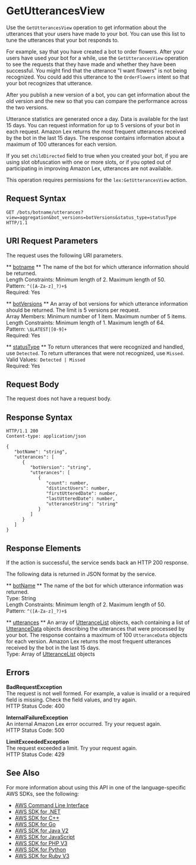 # GetUtterancesView<a name="API_GetUtterancesView"></a>

Use the `GetUtterancesView` operation to get information about the utterances that your users have made to your bot\. You can use this list to tune the utterances that your bot responds to\.

For example, say that you have created a bot to order flowers\. After your users have used your bot for a while, use the `GetUtterancesView` operation to see the requests that they have made and whether they have been successful\. You might find that the utterance "I want flowers" is not being recognized\. You could add this utterance to the `OrderFlowers` intent so that your bot recognizes that utterance\.

After you publish a new version of a bot, you can get information about the old version and the new so that you can compare the performance across the two versions\. 

Utterance statistics are generated once a day\. Data is available for the last 15 days\. You can request information for up to 5 versions of your bot in each request\. Amazon Lex returns the most frequent utterances received by the bot in the last 15 days\. The response contains information about a maximum of 100 utterances for each version\.

If you set `childDirected` field to true when you created your bot, if you are using slot obfuscation with one or more slots, or if you opted out of participating in improving Amazon Lex, utterances are not available\.

This operation requires permissions for the `lex:GetUtterancesView` action\.

## Request Syntax<a name="API_GetUtterancesView_RequestSyntax"></a>

```
GET /bots/botname/utterances?view=aggregation&bot_versions=botVersions&status_type=statusType HTTP/1.1
```

## URI Request Parameters<a name="API_GetUtterancesView_RequestParameters"></a>

The request uses the following URI parameters\.

 ** [botname](#API_GetUtterancesView_RequestSyntax) **   <a name="lex-GetUtterancesView-request-botName"></a>
The name of the bot for which utterance information should be returned\.  
Length Constraints: Minimum length of 2\. Maximum length of 50\.  
Pattern: `^([A-Za-z]_?)+$`   
Required: Yes

 ** [botVersions](#API_GetUtterancesView_RequestSyntax) **   <a name="lex-GetUtterancesView-request-botVersions"></a>
An array of bot versions for which utterance information should be returned\. The limit is 5 versions per request\.  
Array Members: Minimum number of 1 item\. Maximum number of 5 items\.  
Length Constraints: Minimum length of 1\. Maximum length of 64\.  
Pattern: `\$LATEST|[0-9]+`   
Required: Yes

 ** [statusType](#API_GetUtterancesView_RequestSyntax) **   <a name="lex-GetUtterancesView-request-statusType"></a>
To return utterances that were recognized and handled, use `Detected`\. To return utterances that were not recognized, use `Missed`\.  
Valid Values:` Detected | Missed`   
Required: Yes

## Request Body<a name="API_GetUtterancesView_RequestBody"></a>

The request does not have a request body\.

## Response Syntax<a name="API_GetUtterancesView_ResponseSyntax"></a>

```
HTTP/1.1 200
Content-type: application/json

{
   "botName": "string",
   "utterances": [ 
      { 
         "botVersion": "string",
         "utterances": [ 
            { 
               "count": number,
               "distinctUsers": number,
               "firstUtteredDate": number,
               "lastUtteredDate": number,
               "utteranceString": "string"
            }
         ]
      }
   ]
}
```

## Response Elements<a name="API_GetUtterancesView_ResponseElements"></a>

If the action is successful, the service sends back an HTTP 200 response\.

The following data is returned in JSON format by the service\.

 ** [botName](#API_GetUtterancesView_ResponseSyntax) **   <a name="lex-GetUtterancesView-response-botName"></a>
The name of the bot for which utterance information was returned\.  
Type: String  
Length Constraints: Minimum length of 2\. Maximum length of 50\.  
Pattern: `^([A-Za-z]_?)+$` 

 ** [utterances](#API_GetUtterancesView_ResponseSyntax) **   <a name="lex-GetUtterancesView-response-utterances"></a>
An array of [UtteranceList](API_UtteranceList.md) objects, each containing a list of [UtteranceData](API_UtteranceData.md) objects describing the utterances that were processed by your bot\. The response contains a maximum of 100 `UtteranceData` objects for each version\. Amazon Lex returns the most frequent utterances received by the bot in the last 15 days\.  
Type: Array of [UtteranceList](API_UtteranceList.md) objects

## Errors<a name="API_GetUtterancesView_Errors"></a>

 **BadRequestException**   
The request is not well formed\. For example, a value is invalid or a required field is missing\. Check the field values, and try again\.  
HTTP Status Code: 400

 **InternalFailureException**   
An internal Amazon Lex error occurred\. Try your request again\.  
HTTP Status Code: 500

 **LimitExceededException**   
The request exceeded a limit\. Try your request again\.  
HTTP Status Code: 429

## See Also<a name="API_GetUtterancesView_SeeAlso"></a>

For more information about using this API in one of the language\-specific AWS SDKs, see the following:
+  [ AWS Command Line Interface](https://docs.aws.amazon.com/goto/aws-cli/lex-models-2017-04-19/GetUtterancesView) 
+  [ AWS SDK for \.NET](https://docs.aws.amazon.com/goto/DotNetSDKV3/lex-models-2017-04-19/GetUtterancesView) 
+  [ AWS SDK for C\+\+](https://docs.aws.amazon.com/goto/SdkForCpp/lex-models-2017-04-19/GetUtterancesView) 
+  [ AWS SDK for Go](https://docs.aws.amazon.com/goto/SdkForGoV1/lex-models-2017-04-19/GetUtterancesView) 
+  [ AWS SDK for Java V2](https://docs.aws.amazon.com/goto/SdkForJavaV2/lex-models-2017-04-19/GetUtterancesView) 
+  [ AWS SDK for JavaScript](https://docs.aws.amazon.com/goto/AWSJavaScriptSDK/lex-models-2017-04-19/GetUtterancesView) 
+  [ AWS SDK for PHP V3](https://docs.aws.amazon.com/goto/SdkForPHPV3/lex-models-2017-04-19/GetUtterancesView) 
+  [ AWS SDK for Python](https://docs.aws.amazon.com/goto/boto3/lex-models-2017-04-19/GetUtterancesView) 
+  [ AWS SDK for Ruby V3](https://docs.aws.amazon.com/goto/SdkForRubyV3/lex-models-2017-04-19/GetUtterancesView) 